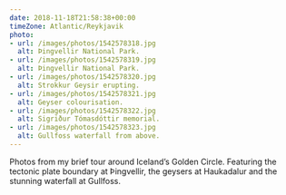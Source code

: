 ```yaml
---
date: 2018-11-18T21:58:38+00:00
timeZone: Atlantic/Reykjavik
photo:
- url: /images/photos/1542578318.jpg
  alt: Þingvellir National Park.
- url: /images/photos/1542578319.jpg
  alt: Þingvellir National Park.
- url: /images/photos/1542578320.jpg
  alt: Strokkur Geysir erupting.
- url: /images/photos/1542578321.jpg
  alt: Geyser colourisation.
- url: /images/photos/1542578322.jpg
  alt: Sigriður Tómasdóttir memorial.
- url: /images/photos/1542578323.jpg
  alt: Gullfoss waterfall from above.
---
```

Photos from my brief tour around Iceland’s Golden Circle. Featuring the tectonic plate boundary at Þingvellir, the geysers at Haukadalur and the stunning waterfall at Gullfoss.
